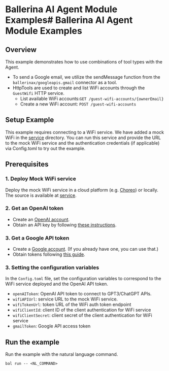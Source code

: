 # Ballerina AI Agent Module Examples# Ballerina AI Agent Module Examples

## Overview

This example demonstrates how to use combinations of tool types with the Agent. 
- To send a Google email, we utilize the sendMessage function from the `ballerinax/googleapis.gmail` connector as a tool.
- HttpTools are used to create and list WiFi accounts through the `GuestWifi` HTTP service.
    - List available WiFi accounts:`GET /guest-wifi-accounts/{ownerEmail}`
    - Create a new WiFi account: `POST /guest-wifi-accounts`


## Setup Example
This example requires connecting to a WiFi service. We have added a mock WiFi in the [service](/examples/setup/) directory. You can run this service and provide the URL to the mock WiFi service and the authentication credentials (if applicable) via Config.toml to try out the example. 

## Prerequisites

### 1. Deploy Mock WiFi service
Deploy the mock WiFi service in a cloud platform (e.g. [Choreo](https://wso2.com/choreo/)) or locally. The source is available at [service](/examples/setup/). 

### 2. Get an OpenAI token
- Create an [OpenAI account](https://beta.openai.com/signup/).
- Obtain an API key by following [these instructions](https://platform.openai.com/docs/api-reference/authentication).

### 3. Get a Google API token
- Create a [Google account](https://accounts.google.com/signup/v2/webcreateaccount?utm_source=ga-ob-search&utm_medium=google-account&flowName=GlifWebSignIn&flowEntry=SignUp). (If you already have one, you can use that.)
- Obtain tokens following [this guide](https://developers.google.com/identity/protocols/oauth2).

### 3. Setting the configuration variables

In the `Config.toml`  file, set the configuration variables to correspond to the WiFi service deployed and the OpenAI API token. 
- `openAIToken`: OpenAI API token to connect to GPT3/ChatGPT APIs.
- `wifiAPIUrl`: service URL to the mock WiFi service.
- `wifiTokenUrl`: token URL of the WiFi auth token endpoint
- `wifiClientId`: client ID of the client authentication for WiFi service
- `wifiClientSecret`: client secret of the client authentication for WiFi service
- `gmailToken`: Google API access token

## Run the example

Run the example with the natural language command. 

```
bal run -- <NL_COMMAND>
```
